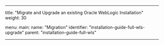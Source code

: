 ---

title: "Migrate and Upgrade an existing Oracle WebLogic Installation"
weight: 30

menu:
  main:
    name: "Migration"
    identifier: "installation-guide-full-wls-upgrade"
    parent: "installation-guide-full-wls"

---